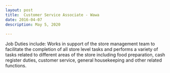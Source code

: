 ```yaml
---
layout: post
title:  Customer Service Associate - Wawa
date: 2016-04-07
description: May 5, 2020
 
---
```

Job Duties include: 
Works in support of the store management team to facilitate the completion of all store level tasks and performs a variety of tasks related to different areas of the store including food preparation, cash register duties, customer service, general housekeeping and other related functions.